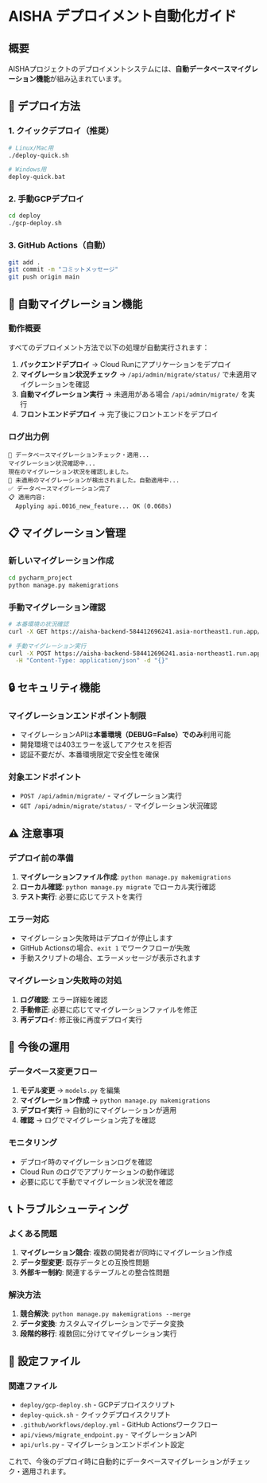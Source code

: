 # AISHA デプロイメント自動化ガイド

## 概要
AISHAプロジェクトのデプロイメントシステムには、**自動データベースマイグレーション機能**が組み込まれています。

## 🚀 デプロイ方法

### 1. クイックデプロイ（推奨）
```bash
# Linux/Mac用
./deploy-quick.sh

# Windows用
deploy-quick.bat
```

### 2. 手動GCPデプロイ
```bash
cd deploy
./gcp-deploy.sh
```

### 3. GitHub Actions（自動）
```bash
git add .
git commit -m "コミットメッセージ"
git push origin main
```

## 🔄 自動マイグレーション機能

### 動作概要
すべてのデプロイメント方法で以下の処理が自動実行されます：

1. **バックエンドデプロイ** → Cloud Runにアプリケーションをデプロイ
2. **マイグレーション状況チェック** → `/api/admin/migrate/status/` で未適用マイグレーションを確認
3. **自動マイグレーション実行** → 未適用がある場合 `/api/admin/migrate/` を実行
4. **フロントエンドデプロイ** → 完了後にフロントエンドをデプロイ

### ログ出力例
```
🔄 データベースマイグレーションチェック・適用...
マイグレーション状況確認中...
現在のマイグレーション状況を確認しました。
🔄 未適用のマイグレーションが検出されました。自動適用中...
✅ データベースマイグレーション完了
📋 適用内容:
  Applying api.0016_new_feature... OK (0.068s)
```

## 📋 マイグレーション管理

### 新しいマイグレーション作成
```bash
cd pycharm_project
python manage.py makemigrations
```

### 手動マイグレーション確認
```bash
# 本番環境の状況確認
curl -X GET https://aisha-backend-584412696241.asia-northeast1.run.app/api/admin/migrate/status/

# 手動マイグレーション実行
curl -X POST https://aisha-backend-584412696241.asia-northeast1.run.app/api/admin/migrate/ \
  -H "Content-Type: application/json" -d "{}"
```

## 🔒 セキュリティ機能

### マイグレーションエンドポイント制限
- マイグレーションAPIは**本番環境（DEBUG=False）でのみ**利用可能
- 開発環境では403エラーを返してアクセスを拒否
- 認証不要だが、本番環境限定で安全性を確保

### 対象エンドポイント
- `POST /api/admin/migrate/` - マイグレーション実行
- `GET /api/admin/migrate/status/` - マイグレーション状況確認

## ⚠️ 注意事項

### デプロイ前の準備
1. **マイグレーションファイル作成**: `python manage.py makemigrations`
2. **ローカル確認**: `python manage.py migrate` でローカル実行確認
3. **テスト実行**: 必要に応じてテストを実行

### エラー対応
- マイグレーション失敗時はデプロイが停止します
- GitHub Actionsの場合、`exit 1` でワークフローが失敗
- 手動スクリプトの場合、エラーメッセージが表示されます

### マイグレーション失敗時の対処
1. **ログ確認**: エラー詳細を確認
2. **手動修正**: 必要に応じてマイグレーションファイルを修正
3. **再デプロイ**: 修正後に再度デプロイ実行

## 🎯 今後の運用

### データベース変更フロー
1. **モデル変更** → `models.py` を編集
2. **マイグレーション作成** → `python manage.py makemigrations`
3. **デプロイ実行** → 自動的にマイグレーションが適用
4. **確認** → ログでマイグレーション完了を確認

### モニタリング
- デプロイ時のマイグレーションログを確認
- Cloud Run のログでアプリケーションの動作確認
- 必要に応じて手動でマイグレーション状況を確認

## 📞 トラブルシューティング

### よくある問題
1. **マイグレーション競合**: 複数の開発者が同時にマイグレーション作成
2. **データ型変更**: 既存データとの互換性問題
3. **外部キー制約**: 関連するテーブルとの整合性問題

### 解決方法
1. **競合解決**: `python manage.py makemigrations --merge`
2. **データ変換**: カスタムマイグレーションでデータ変換
3. **段階的移行**: 複数回に分けてマイグレーション実行

## 🔧 設定ファイル

### 関連ファイル
- `deploy/gcp-deploy.sh` - GCPデプロイスクリプト
- `deploy-quick.sh` - クイックデプロイスクリプト
- `.github/workflows/deploy.yml` - GitHub Actionsワークフロー
- `api/views/migrate_endpoint.py` - マイグレーションAPI
- `api/urls.py` - マイグレーションエンドポイント設定

これで、今後のデプロイ時に自動的にデータベースマイグレーションがチェック・適用されます。